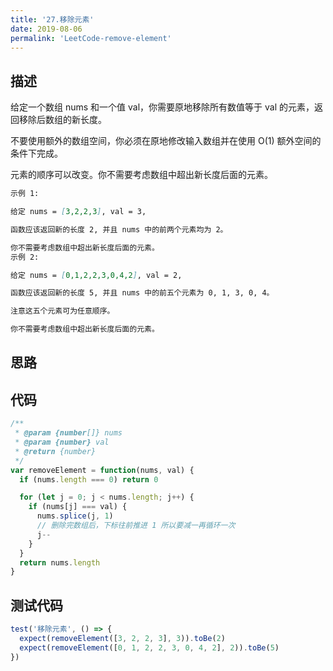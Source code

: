 ```yaml
---
title: '27.移除元素'
date: 2019-08-06
permalink: 'LeetCode-remove-element'
---
```


## 描述

给定一个数组 nums 和一个值 val，你需要原地移除所有数值等于 val 的元素，返回移除后数组的新长度。

不要使用额外的数组空间，你必须在原地修改输入数组并在使用 O(1) 额外空间的条件下完成。

元素的顺序可以改变。你不需要考虑数组中超出新长度后面的元素。

```md
示例 1:

给定 nums = [3,2,2,3], val = 3,

函数应该返回新的长度 2, 并且 nums 中的前两个元素均为 2。

你不需要考虑数组中超出新长度后面的元素。
示例 2:

给定 nums = [0,1,2,2,3,0,4,2], val = 2,

函数应该返回新的长度 5, 并且 nums 中的前五个元素为 0, 1, 3, 0, 4。

注意这五个元素可为任意顺序。

你不需要考虑数组中超出新长度后面的元素。
```

## 思路

## 代码

```js
/**
 * @param {number[]} nums
 * @param {number} val
 * @return {number}
 */
var removeElement = function(nums, val) {
  if (nums.length === 0) return 0

  for (let j = 0; j < nums.length; j++) {
    if (nums[j] === val) {
      nums.splice(j, 1)
      // 删除完数组后，下标往前推进 1 所以要减一再循环一次
      j--
    }
  }
  return nums.length
}
```

## 测试代码

```js
test('移除元素', () => {
  expect(removeElement([3, 2, 2, 3], 3)).toBe(2)
  expect(removeElement([0, 1, 2, 2, 3, 0, 4, 2], 2)).toBe(5)
})
```
